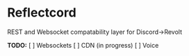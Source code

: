 # Reflectcord

REST and Websocket compatability layer for Discord->Revolt

**TODO:**
[ ] Websockets
[ ] CDN (in progress)
[ ] Voice
